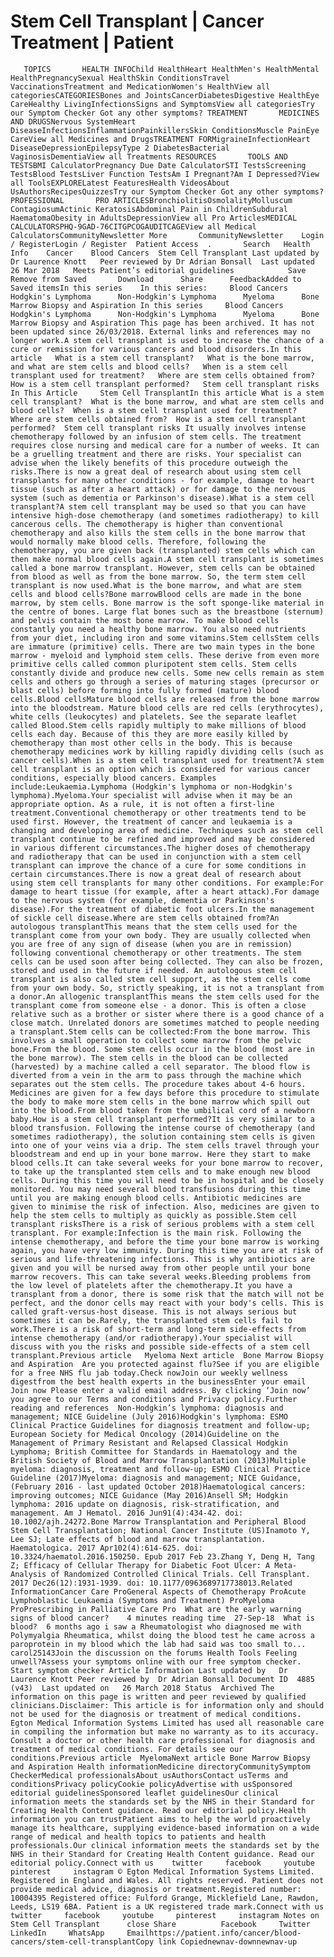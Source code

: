 # Stem Cell Transplant | Cancer Treatment | Patient

       TOPICS       HEALTH INFOChild HealthHeart HealthMen's HealthMental HealthPregnancySexual HealthSkin ConditionsTravel VaccinationsTreatment and MedicationWomen's HealthView all categoriesCATEGORIESBones and JointsCancerDiabetesDigestive HealthEye CareHealthy LivingInfectionsSigns and SymptomsView all categoriesTry our Symptom Checker Got any other symptoms? TREATMENT       MEDICINES AND DRUGSNervous SystemHeart DiseaseInfectionsInflammationPainkillersSkin ConditionsMuscle PainEye CareView all Medicines and DrugsTREATMENT FORMigraineInfectionHeart DiseaseDepressionEpilepsyType 2 DiabetesBacterial VaginosisDementiaView all Treatments RESOURCES       TOOLS AND TESTSBMI CalculatorPregnancy Due Date CalculatorSTI TestsScreening TestsBlood TestsLiver Function TestsAm I Pregnant?Am I Depressed?View all ToolsEXPLORELatest FeaturesHealth VideosAbout UsAuthorsRecipesQuizzesTry our Symptom Checker Got any other symptoms? PROFESSIONAL       PRO ARTICLESBronchiolitisOsmolalityMolluscum ContagiosumActinic KeratosisAbdominal Pain in ChildrenSubdural HaematomaObesity in AdultsDepressionView all Pro ArticlesMEDICAL CALCULATORSPHQ-9GAD-76CITGPCOGAUDITCAGEView all Medical CalculatorsCommunityNewsletter More       CommunityNewsletter    Login / RegisterLogin / Register  Patient Access  .       Search   Health Info    Cancer    Blood Cancers  Stem Cell Transplant Last updated by Dr Laurence Knott   Peer reviewed by Dr Adrian Bonsall  Last updated 26 Mar 2018   Meets Patient’s editorial guidelines            Save       Remove from Saved       Download      Share      FeedbackAdded to  Saved itemsIn this series    In this series:     Blood Cancers      Hodgkin's Lymphoma      Non-Hodgkin's Lymphoma      Myeloma      Bone Marrow Biopsy and Aspiration In this series     Blood Cancers      Hodgkin's Lymphoma      Non-Hodgkin's Lymphoma      Myeloma      Bone Marrow Biopsy and Aspiration This page has been archived. It has not been updated since 26/03/2018. External links and references may no longer work.A stem cell transplant is used to increase the chance of a cure or remission for various cancers and blood disorders.In this article   What is a stem cell transplant?   What is the bone marrow, and what are stem cells and blood cells?   When is a stem cell transplant used for treatment?   Where are stem cells obtained from?   How is a stem cell transplant performed?   Stem cell transplant risks In This Article     Stem Cell TransplantIn this article What is a stem cell transplant?  What is the bone marrow, and what are stem cells and blood cells?  When is a stem cell transplant used for treatment?  Where are stem cells obtained from?  How is a stem cell transplant performed?  Stem cell transplant risks It usually involves intense chemotherapy followed by an infusion of stem cells. The treatment requires close nursing and medical care for a number of weeks. It can be a gruelling treatment and there are risks. Your specialist can advise when the likely benefits of this procedure outweigh the risks.There is now a great deal of research about using stem cell transplants for many other conditions - for example, damage to heart tissue (such as after a heart attack) or for damage to the nervous system (such as dementia or Parkinson's disease).What is a stem cell transplant?A stem cell transplant may be used so that you can have intensive high-dose chemotherapy (and sometimes radiotherapy) to kill cancerous cells. The chemotherapy is higher than conventional chemotherapy and also kills the stem cells in the bone marrow that would normally make blood cells. Therefore, following the chemotherapy, you are given back (transplanted) stem cells which can then make normal blood cells again.A stem cell transplant is sometimes called a bone marrow transplant. However, stem cells can be obtained from blood as well as from the bone marrow. So, the term stem cell transplant is now used.What is the bone marrow, and what are stem cells and blood cells?Bone marrowBlood cells are made in the bone marrow, by stem cells. Bone marrow is the soft sponge-like material in the centre of bones. Large flat bones such as the breastbone (sternum) and pelvis contain the most bone marrow. To make blood cells constantly you need a healthy bone marrow. You also need nutrients from your diet, including iron and some vitamins.Stem cellsStem cells are immature (primitive) cells. There are two main types in the bone marrow - myeloid and lymphoid stem cells. These derive from even more primitive cells called common pluripotent stem cells. Stem cells constantly divide and produce new cells. Some new cells remain as stem cells and others go through a series of maturing stages (precursor or blast cells) before forming into fully formed (mature) blood cells.Blood cellsMature blood cells are released from the bone marrow into the bloodstream. Mature blood cells are red cells (erythrocytes), white cells (leukocytes) and platelets. See the separate leaflet called Blood.Stem cells rapidly multiply to make millions of blood cells each day. Because of this they are more easily killed by chemotherapy than most other cells in the body. This is because chemotherapy medicines work by killing rapidly dividing cells (such as cancer cells).When is a stem cell transplant used for treatment?A stem cell transplant is an option which is considered for various cancer conditions, especially blood cancers. Examples include:Leukaemia.Lymphoma (Hodgkin's lymphoma or non-Hodgkin's lymphoma).Myeloma.Your specialist will advise when it may be an appropriate option. As a rule, it is not often a first-line treatment.Conventional chemotherapy or other treatments tend to be used first. However, the treatment of cancer and leukaemia is a changing and developing area of medicine. Techniques such as stem cell transplant continue to be refined and improved and may be considered in various different circumstances.The higher doses of chemotherapy and radiotherapy that can be used in conjunction with a stem cell transplant can improve the chance of a cure for some conditions in certain circumstances.There is now a great deal of research about using stem cell transplants for many other conditions. For example:For damage to heart tissue (for example, after a heart attack).For damage to the nervous system (for example, dementia or Parkinson's disease).For the treatment of diabetic foot ulcers.In the management of sickle cell disease.Where are stem cells obtained from?An autologous transplantThis means that the stem cells used for the transplant come from your own body. They are usually collected when you are free of any sign of disease (when you are in remission) following conventional chemotherapy or other treatments. The stem cells can be used soon after being collected. They can also be frozen, stored and used in the future if needed. An autologous stem cell transplant is also called stem cell support, as the stem cells come from your own body. So, strictly speaking, it is not a transplant from a donor.An allogenic transplantThis means the stem cells used for the transplant come from someone else - a donor. This is often a close relative such as a brother or sister where there is a good chance of a close match. Unrelated donors are sometimes matched to people needing a transplant.Stem cells can be collected:From the bone marrow. This involves a small operation to collect some marrow from the pelvic bone.From the blood. Some stem cells occur in the blood (most are in the bone marrow). The stem cells in the blood can be collected (harvested) by a machine called a cell separator. The blood flow is diverted from a vein in the arm to pass through the machine which separates out the stem cells. The procedure takes about 4-6 hours. Medicines are given for a few days before this procedure to stimulate the body to make more stem cells in the bone marrow which spill out into the blood.From blood taken from the umbilical cord of a newborn baby.How is a stem cell transplant performed?It is very similar to a blood transfusion. Following the intense course of chemotherapy (and sometimes radiotherapy), the solution containing stem cells is given into one of your veins via a drip. The stem cells travel through your bloodstream and end up in your bone marrow. Here they start to make blood cells.It can take several weeks for your bone marrow to recover, to take up the transplanted stem cells and to make enough new blood cells. During this time you will need to be in hospital and be closely monitored. You may need several blood transfusions during this time until you are making enough blood cells. Antibiotic medicines are given to minimise the risk of infection. Also, medicines are given to help the stem cells to multiply as quickly as possible.Stem cell transplant risksThere is a risk of serious problems with a stem cell transplant. For example:Infection is the main risk. Following the intense chemotherapy, and before the time your bone marrow is working again, you have very low immunity. During this time you are at risk of serious and life-threatening infections. This is why antibiotics are given and you will be nursed away from other people until your bone marrow recovers. This can take several weeks.Bleeding problems from the low level of platelets after the chemotherapy.It you have a transplant from a donor, there is some risk that the match will not be perfect, and the donor cells may react with your body's cells. This is called graft-versus-host disease. This is not always serious but sometimes it can be.Rarely, the transplanted stem cells fail to work.There is a risk of short-term and long-term side-effects from intense chemotherapy (and/or radiotherapy).Your specialist will discuss with you the risks and possible side-effects of a stem cell transplant.Previous article   Myeloma Next article  Bone Marrow Biopsy and Aspiration  Are you protected against flu?See if you are eligible for a free NHS flu jab today.Check nowJoin our weekly wellness digestfrom the best health experts in the businessEnter your email   Join now Please enter a valid email address. By clicking ‘Join now’ you agree to our Terms and conditions and Privacy policy.Further reading and references  Non-Hodgkin’s lymphoma: diagnosis and management; NICE Guideline (July 2016)Hodgkin's lymphoma: ESMO Clinical Practice Guidelines for diagnosis treatment and follow-up; European Society for Medical Oncology (2014)Guideline on the Management of Primary Resistant and Relapsed Classical Hodgkin Lymphoma; British Committee for Standards in Haematology and the British Society of Blood and Marrow Transplantation (2013)Multiple myeloma: diagnosis, treatment and follow-up; ESMO Clinical Practice Guideline (2017)Myeloma: diagnosis and management; NICE Guidance, (February 2016 - last updated October 2018)Haematological cancers: improving outcomes; NICE Guidance (May 2016)Ansell SM; Hodgkin lymphoma: 2016 update on diagnosis, risk-stratification, and management. Am J Hematol. 2016 Jun91(4):434-42. doi: 10.1002/ajh.24272.Bone Marrow Transplantation and Peripheral Blood Stem Cell Transplantation; National Cancer Institute (US)Inamoto Y, Lee SJ; Late effects of blood and marrow transplantation. Haematologica. 2017 Apr102(4):614-625. doi: 10.3324/haematol.2016.150250. Epub 2017 Feb 23.Zhang Y, Deng H, Tang Z; Efficacy of Cellular Therapy for Diabetic Foot Ulcer: A Meta-Analysis of Randomized Controlled Clinical Trials. Cell Transplant. 2017 Dec26(12):1931-1939. doi: 10.1177/0963689717738013.Related InformationCancer Care ProGeneral Aspects of Chemotherapy ProAcute Lymphoblastic Leukaemia (Symptoms and Treatment) ProMyeloma ProPrescribing in Palliative Care Pro  What are the early warning signs of blood cancer?    4 minutes reading time  27-Sep-18  What is blood?  6 months ago i saw a Rheumatologist who diagnosed me with Polymyalgia Rheumatica, whilst doing the blood test he came across a paroprotein in my blood which the lab had said was too small to...   carol25143Join the discussion on the forums Health Tools Feeling unwell?Assess your symptoms online with our free symptom checker. Start symptom checker Article Information Last updated by   Dr Laurence Knott Peer reviewed by  Dr Adrian Bonsall Document ID  4885 (v43)  Last updated on   26 March 2018 Status  Archived The information on this page is written and peer reviewed by qualified clinicians.Disclaimer: This article is for information only and should not be used for the diagnosis or treatment of medical conditions. Egton Medical Information Systems Limited has used all reasonable care in compiling the information but make no warranty as to its accuracy. Consult a doctor or other health care professional for diagnosis and treatment of medical conditions. For details see our conditions.Previous article  MyelomaNext article Bone Marrow Biopsy and Aspiration Health informationMedicine directoryCommunitySymptom CheckerMedical professionalsAbout usAuthorsContact usTerms and conditionsPrivacy policyCookie policyAdvertise with usSponsored editorial guidelinesSponsored leaflet guidelinesOur clinical information meets the standards set by the NHS in their Standard for Creating Health Content guidance. Read our editorial policy.Health information you can trustPatient aims to help the world proactively manage its healthcare, supplying evidence-based information on a wide range of medical and health topics to patients and health professionals.Our clinical information meets the standards set by the NHS in their Standard for Creating Health Content guidance. Read our editorial policy.Connect with us    twitter     facebook     youtube     pinterest     instagram © Egton Medical Information Systems Limited. Registered in England and Wales. All rights reserved. Patient does not provide medical advice, diagnosis or treatment.Registered number: 10004395 Registered office: Fulford Grange, Micklefield Lane, Rawdon, Leeds, LS19 6BA. Patient is a UK registered trade mark.Connect with us    twitter     facebook     youtube     pinterest     instagram Notes on Stem Cell Transplant      close Share          Facebook     Twitter     LinkedIn     WhatsApp     Emailhttps://patient.info/cancer/blood-cancers/stem-cell-transplantCopy link Copiednewnav-downnewnav-up


